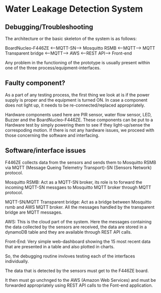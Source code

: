 # Water Leakage Detection System

## Debugging/Troubleshooting
The architecture or the basic skeleton of the system is as follows: 

BoardNucleo-F446ZE <--MQTT-SN--> Mosquitto RSMB <--MQTT--> MQTT Transparent bridge <--MQTT--> AWS <--REST API--> Front-end

Any problem in the functioning of the prototype is usually present within one of the three process/equipment-interfaces.

## Faulty component?
As a part of any testing process, the first thing we look at is if the power supply is proper and the equipment is turned ON. In case a component does not light up, it needs to be re-connected/replaced appropriately.

Hardware components used here are PIR sensor, water flow sensor, LED, Buzzer and the BoardNucleo-F446ZE.
These components can be put to a Hardware test by simply powering them to see if they light-up/sense the correspoding motion. 
If there is not any hardware issues, we proceed with those concerning the software and interfacing.

## Software/interface issues 
F446ZE collects data from the sensors and sends them to Mosquitto RSMB via MQTT (Message Queing Telemetry Transport)-SN (Sensors Network) protocol.

Mosquitto RSMB: Act as a MQTT-SN broker, its role is to forward the incoming MQTT-SN messgaes to Mosquitto MQTT broker through MQTT protocol.

MQTT-SN/MQTT Transparent bridge: Act as a bridge between Mosquitto rsmb and AWS MQTT broker. All the messages handled by the transparent bridge are MQTT messages.

AWS: This is the cloud part of the system. Here the messages containing the data collected by the sensors are received, the data are stored in a dynamoDB table and they are available through REST API calls.

Front-End: Very simple web-dashboard showing the 15 most recent data that are presented in a table and also plotted in charts.

So, the debugging routine invloves testing each of the interfaces individually.

The data that is detected by the sensors must get to the F446ZE board.

It then must go unchnged to the AWS (Amazon Web Services) and must be forwarded appropriately using REST API calls to the Font-end application. 

